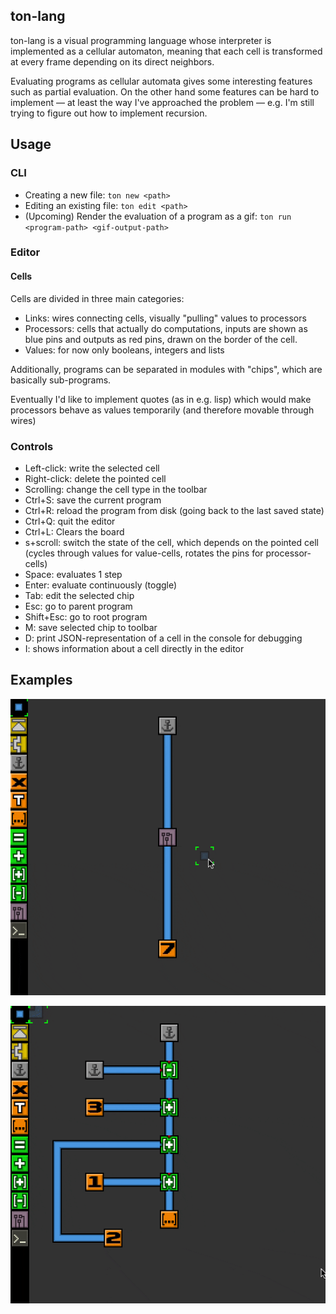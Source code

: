 ## ton-lang

ton-lang is a visual programming language whose interpreter is implemented as a
cellular automaton, meaning that each cell is transformed at every frame
depending on its direct neighbors.

Evaluating programs as cellular automata gives some interesting features such as
partial evaluation. On the other hand some features can be hard to implement —
at least the way I've approached the problem — e.g. I'm still trying to figure
out how to implement recursion.
 
## Usage

### CLI

- Creating a new file: `ton new <path>`
- Editing an existing file: `ton edit <path>`
- (Upcoming) Render the evaluation of a program as a gif: `ton run
  <program-path> <gif-output-path>`
  
### Editor

#### Cells

Cells are divided in three main categories:
- Links: wires connecting cells, visually "pulling" values to processors
- Processors: cells that actually do computations, inputs are shown as blue pins
  and outputs as red pins, drawn on the border of the cell.
- Values: for now only booleans, integers and lists

Additionally, programs can be separated in modules with "chips", which are
basically sub-programs.

Eventually I'd like to implement quotes (as in e.g. lisp) which would make
processors behave as values temporarily (and therefore movable through wires)

### Controls

- Left-click: write the selected cell
- Right-click: delete the pointed cell
- Scrolling: change the cell type in the toolbar
- Ctrl+S: save the current program
- Ctrl+R: reload the program from disk (going back to the last saved state)
- Ctrl+Q: quit the editor
- Ctrl+L: Clears the board
- s+scroll: switch the state of the cell, which depends on the pointed cell
  (cycles through values for value-cells, rotates the pins for processor-cells)
- Space: evaluates 1 step
- Enter: evaluate continuously (toggle)
- Tab: edit the selected chip
- Esc: go to parent program
- Shift+Esc: go to root program
- M: save selected chip to toolbar
- D: print JSON-representation of a cell in the console for debugging
- I: shows information about a cell directly in the editor

## Examples

![Using chips to define a subroutine that increments an integer](screenshots/chip_increment.gif)

![Manipulating lists](screenshots/manipulating_lists.gif)

